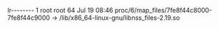 lr-------- 1 root root 64 Jul 19 08:46 proc/6/map_files/7fe8f44c8000-7fe8f44c9000 -> /lib/x86_64-linux-gnu/libnss_files-2.19.so
